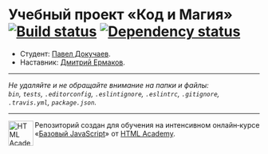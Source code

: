 # Учебный проект «Код и Магия» [![Build status][travis-image]][travis-url] [![Dependency status][dependency-image]][dependency-url]

* Студент: [Павел Докучаев](https://up.htmlacademy.ru/javascript/8/user/231527).
* Наставник: [Дмитрий Ермаков](https://htmlacademy.ru/profile/id195904).

---

_Не удаляйте и не обращайте внимание на папки и файлы:_<br>
_`bin`, `tests`, `.editorconfig`, `.eslintignore`, `.eslintrc`, `.gitignore`, `.travis.yml`, `package.json`._

---

<a href="https://htmlacademy.ru/intensive/javascript"><img align="left" width="50" height="50" title="HTML Academy" src="https://up.htmlacademy.ru/static/img/intensive/javascript/logo-for-github.svg"></a>

Репозиторий создан для обучения на интенсивном онлайн‑курсе «[Базовый JavaScript](https://htmlacademy.ru/intensive/javascript)» от [HTML Academy](https://htmlacademy.ru).

[travis-image]: https://travis-ci.org/htmlacademy-javascript/231527-code-and-magick.svg?branch=master
[travis-url]: https://travis-ci.org/htmlacademy-javascript/231527-code-and-magick
[dependency-image]: https://david-dm.org/htmlacademy-javascript/231527-code-and-magick.svg?style=flat-square
[dependency-url]: https://david-dm.org/htmlacademy-javascript/231527-code-and-magick
